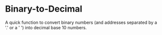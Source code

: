 # Binary-to-Decimal
A quick function to convert binary numbers (and addresses separated by a '.' or a ' ') into decimal base 10 numbers.
